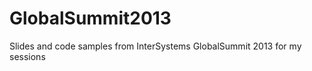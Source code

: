 GlobalSummit2013
================

Slides and code samples from InterSystems GlobalSummit 2013 for my sessions